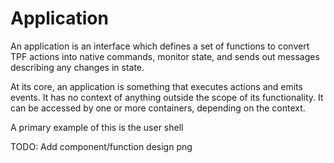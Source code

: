 # Application

An application is an interface which defines a set of functions to convert TPF actions into native commands,
monitor state, and sends out messages describing any changes in state.

At its core, an application is something that executes actions and emits events. It has no context of anything
outside the scope of its functionality. It can be accessed by one or more containers, depending on the
context.

A primary example of this is the user shell

TODO: Add component/function design png
